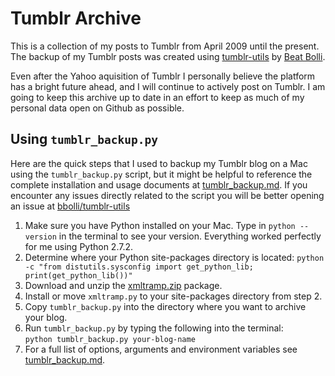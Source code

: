 # Tumblr Archive

This is a collection of my posts to Tumblr from April 2009 until the present.  The backup of my Tumblr posts was created using [tumblr-utils](https://github.com/bbolli/tumblr-utils/) by [Beat Bolli](https://github.com/bbolli/). 

Even after the Yahoo aquisition of Tumblr I personally believe the platform has a bright future ahead, and I will continue to actively post on Tumblr. I am going to keep this archive up to date in an effort to keep as much of my personal data open on Github as possible.

## Using `tumblr_backup.py`

Here are the quick steps that I used to backup my Tumblr blog on a Mac using the `tumblr_backup.py` script, but it might be helpful to reference the complete installation and usage documents at [tumblr_backup.md](blob/master/tumblr_backup.md). If you encounter any issues directly related to the script you will be better opening an issue at [bbolli/tumblr-utils](https://github.com/bbolli/tumblr-utils/issues)

1. Make sure you have Python installed on your Mac. Type in `python --version` in the terminal to see your version. Everything worked perfectly for me using Python 2.7.2.
2. Determine where your Python site-packages directory is located: 
`python -c "from distutils.sysconfig import get_python_lib; print(get_python_lib())"`
3. Download and unzip the [xmltramp.zip](https://github.com/bbolli/xmltramp/zipball/master) package.
4. Install or move `xmltramp.py` to your site-packages directory from step 2.
5. Copy `tumblr_backup.py` into the directory where you want to archive your blog.
6. Run `tumblr_backup.py` by typing the following into the terminal:  
`python tumblr_backup.py your-blog-name`
7. For a full list of options, arguments and environment variables see [tumblr_backup.md](blob/master/tumblr_backup.md).
